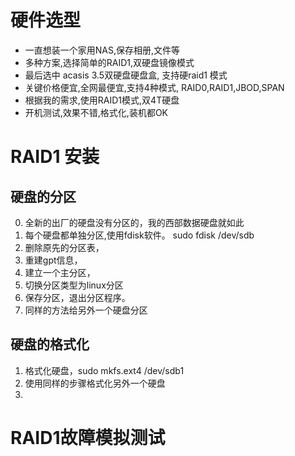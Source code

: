 # 硬件选型
- 一直想装一个家用NAS,保存相册,文件等
- 多种方案,选择简单的RAID1,双硬盘镜像模式
- 最后选中  acasis 3.5双硬盘硬盘盒, 支持硬raid1 模式
- 关键价格便宜,全网最便宜,支持4种模式, RAID0,RAID1,JBOD,SPAN
- 根据我的需求,使用RAID1模式,双4T硬盘
- 开机测试,效果不错,格式化,装机都OK


# RAID1 安装
## 硬盘的分区
0. 全新的出厂的硬盘没有分区的，我的西部数据硬盘就如此
1. 每个硬盘都单独分区,使用fdisk软件。 sudo fdisk /dev/sdb
2. 删除原先的分区表，
3. 重建gpt信息，
4. 建立一个主分区，
5. 切换分区类型为linux分区
6. 保存分区，退出分区程序。
7. 同样的方法给另外一个硬盘分区

## 硬盘的格式化
1. 格式化硬盘，sudo mkfs.ext4 /dev/sdb1
2. 使用同样的步骤格式化另外一个硬盘
3. 


# RAID1故障模拟测试

